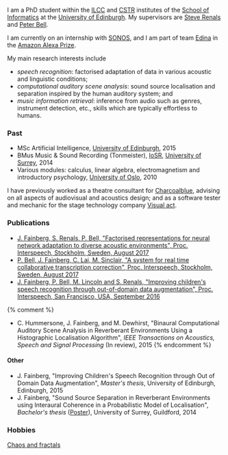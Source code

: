 I am a PhD student within the [ILCC] and [CSTR] institutes of the [School of Informatics] at the [University of Edinburgh]. My supervisors are [Steve Renals] and [Peter Bell].

I am currently on an internship with [SONOS](http://www.sonos.com), and I am part of team [Edina](https://developer.amazon.com/alexaprize/teams/edina) in the [Amazon Alexa Prize](https://developer.amazon.com/alexaprize).

My main research interests include

- *speech recognition*: factorised adaptation of data in various acoustic and linguistic conditions;
- *computational auditory scene analysis*: sound source localisation and separation inspired by the human auditory system; and
- *music information retrieval*: inference from audio such as genres, instrument detection, etc., skills which are typically effortless to humans.

### Past

- MSc Artificial Intelligence, [University of Edinburgh], 2015
- BMus Music & Sound Recording (Tonmeister), [IoSR], [University of Surrey], 2014 
- Various modules: calculus, linear algebra, electromagnetism and introductory psychology, [University of Oslo], 2010

I have previously worked as a theatre consultant for [Charcoalblue], advising on all aspects of audiovisual and acoustics design; and as a software tester and mechanic for the stage technology company [Visual act].

### Publications
- [J. Fainberg, S. Renals, P. Bell, "Factorised representations for neural network adaptation to diverse acoustic environments", Proc. Interspeech, Stockholm, Sweden, August 2017](http://www.research.ed.ac.uk/portal/files/39658781/joachimIS2017.pdf)
- [P. Bell, J. Fainberg, C. Lai, M. Sinclair, "A system for real time collaborative transcription correction", Proc. Interspeech, Stockholm, Sweden, August 2017](http://www.research.ed.ac.uk/portal/files/39291622/is2017demo_nh_1.pdf)
- [J. Fainberg, P. Bell, M. Lincoln and S. Renals, "Improving children's speech recognition through out-of-domain data augmentation", Proc. Interspeech, San Francisco, USA, September 2016](http://www.cstr.ed.ac.uk/downloads/publications/2016/master.pdf)

{% comment %}
- C. Hummersone, J. Fainberg, and M. Dewhirst, "Binaural Computational Auditory Scene Analysis in Reverberant Environments Using a Histographic Localisation Algorithm", *IEEE Transactions on Acoustics, Speech and Signal Processing* (In review), 2015
{% endcomment %}

#### Other

- J. Fainberg, "Improving Children's Speech Recognition through Out of Domain Data Augmentation", *Master's thesis*, University of Edinburgh, Edinburgh, 2015
- J. Fainberg, "Sound Source Separation in Reverberant Environments using Interaural Coherence in a Probabilistic Model of Localisation", *Bachelor's thesis* ([Poster](../soundsource_poster.pdf)), University of Surrey, Guildford, 2014

### Hobbies
[Chaos and fractals](/chaos)

[University of Edinburgh]: http://www.ed.ac.uk
[University of Surrey]: http://www.surrey.ac.uk
[University of Oslo]: http://www.uio.no
[IoSR]: http://iosr.surrey.ac.uk
[School of Informatics]: http://www.ed.ac.uk/informatics/
[CSTR]: http://www.cstr.ed.ac.uk
[ILCC]: http://www.ilcc.inf.ed.ac.uk
[Steve Renals]: http://homepages.inf.ed.ac.uk/srenals/
[Peter Bell]: http://homepages.inf.ed.ac.uk/pbell1/
[Charcoalblue]: http://www.charcoalblue.com
[Visual act]: http://visualact.net
